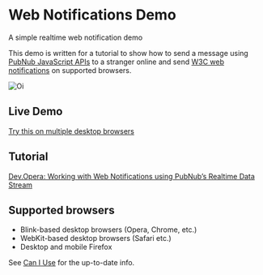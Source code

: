 
# Web Notifications Demo

A simple realtime web notification demo

This demo is written for a tutorial to show how to send a message using [PubNub JavaScript APIs][pubnub] to a stranger online and send [W3C web notifications][w3c] on supported browsers.

![Oi](https://raw.githubusercontent.com/pubnub/oi-web-notifications/gh-pages/images/screenshot.png)

## Live Demo

[Try this on multiple desktop browsers](http://pubnub.github.io/oi-web-notifications)

## Tutorial

[Dev.Opera: Working with Web Notifications using PubNub’s Realtime Data Stream][blog]


## Supported browsers

- Blink-based desktop browsers (Opera, Chrome, etc.)
- WebKit-based desktop browsers (Safari etc.)
- Desktop and mobile Firefox

See [Can I Use][caniuse] for the up-to-date info.



[w3c]: http://www.w3.org/TR/notifications/
[pubnub]: http://www.pubnub.com/docs/javascript/javascript-sdk.html
[caniuse]:http://caniuse.com/#feat=notifications 
[blog]: https://dev.opera.com/articles/web-notifications-pubnub/
